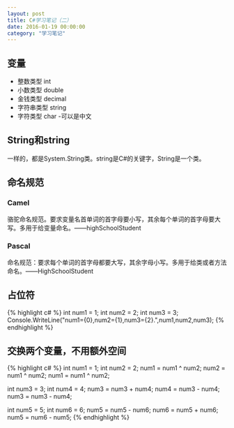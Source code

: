 ```yaml
---
layout: post
title: C#学习笔记（二）
date: 2016-01-19 00:00:00
category: "学习笔记"
---
```



## 变量
* 整数类型 int
* 小数类型 double
* 金钱类型 decimal
* 字符串类型 string
* 字符类型 char -可以是中文

## String和string
一样的，都是System.String类。string是C#的关键字，String是一个类。

## 命名规范

### Camel 

骆驼命名规范。要求变量名首单词的首字母要小写，其余每个单词的首字母要大写。多用于给变量命名。——highSchoolStudent

### Pascal

命名规范：要求每个单词的首字母都要大写，其余字母小写。多用于给类或者方法命名。——HighSchoolStudent

## 占位符
{% highlight c# %}
int num1 = 1;
int num2 = 2;
int num3 = 3;
Console.WriteLine("num1={0},num2={1},num3={2}.",num1,num2,num3);
{% endhighlight %}

## 交换两个变量，不用额外空间
{% highlight c# %}
int num1 = 1;
int num2 = 2;
num1 = num1 ^ num2;
num2 = num1 ^ num2;
num1 = num1 ^ num2;

int num3 = 3;
int num4 = 4;
num3 = num3 + num4;
num4 = num3 - num4;
num3 = num3 - num4;

int num5 = 5;
int num6 = 6;
num5 = num5 - num6;
num6 = num5 + num6;
num5 = num6 - num5;
{% endhighlight %}
